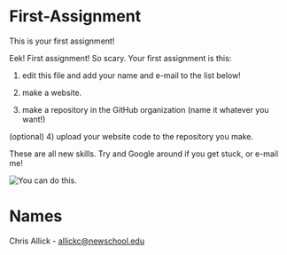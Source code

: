 # First-Assignment
This is your first assignment!

Eek! First assignment! So scary. Your first assignment is this:

1) edit this file and add your name and e-mail to the list below!

2) make a website.

3) make a repository in the GitHub organization (name it whatever you want!)

(optional)
4) upload your website code to the repository you make.

These are all new skills. Try and Google around if you get stuck, or e-mail me!

![You can do this.](http://cnl.h.cdn.cosmopolitan.nl/assets/15/31/1438003573-tumblr-inline-nnzc7w5zub1s18t9u-500.gif)

# Names

Chris Allick - allickc@newschool.edu
